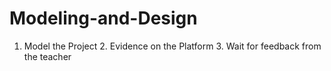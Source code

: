 # Modeling-and-Design
1. Model the Project 2. Evidence on the Platform 3. Wait for feedback from the teacher
